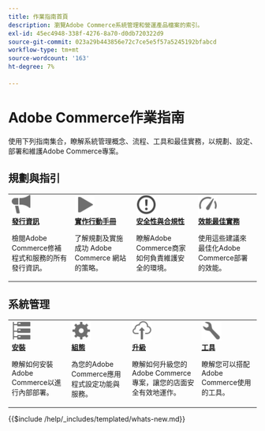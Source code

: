 ```yaml
---
title: 作業指南首頁
description: 瀏覽Adobe Commerce系統管理和營運產品檔案的索引。
exl-id: 45ec4948-338f-4276-8a70-d0db720322d9
source-git-commit: 023a29b443856e72c7ce5e5f57a5245192bfabcd
workflow-type: tm+mt
source-wordcount: '163'
ht-degree: 7%

---
```



# Adobe Commerce作業指南

使用下列指南集合，瞭解系統管理概念、流程、工具和最佳實務，以規劃、設定、部署和維護Adobe Commerce專案。

## 規劃與指引

<table>
<tr>
  <td valign="top">
    <a href="../release/release-notes/overview.md">
      <img alt="發行資訊" src="../assets/icons/promote.svg" width="40"/>
    </a>
    <div>
      <a href="../release/release-notes/overview.md"><strong>發行資訊</strong></a>
      <p>檢閱Adobe Commerce修補程式和服務的所有發行資訊。</p>
    </div>
  </td>
    <td valign="top">
    <a href="../implementation-playbook/overview.md">
      <img alt="實施" src="../assets/icons/play.svg" width="40"/>
    </a>
    <div>
      <a href="../implementation-playbook/overview.md"><strong>實作行動手冊</strong></a>
      <p>了解規劃及實施成功 Adobe Commerce 網站的策略。</p>
    </div>
  </td>
  <td valign="top">
    <a href="../security-and-compliance/overview.md">
       <img alt="企業" src="../assets/icons/alert-circle.svg" width="40"/>
    </a>
    <div>
      <a href="../security-and-compliance/overview.md"><strong>安全性與合規性</strong></a>
      <p>瞭解Adobe Commerce商家如何負責維護安全的環境。</p>
    </div>
  </td>
    <td valign="top">
    <a href="../performance/overview.md">
       <img alt="效能" src="../assets/icons/gauge.svg" width="40"/>
    </a>
    <div>
      <a href="../performance/overview.md"><strong>效能最佳實務</strong></a>
      <p>使用這些建議來最佳化Adobe Commerce部署的效能。</p>
    </div>
  </td>
</tr>
</table>

## 系統管理

<table>
<tr>
  <td valign="top">
    <a href="../installation/overview.md">
      <img alt="安裝（內部部署）" src="../assets/icons/servers.svg" width="40"/>
    </a>
    <div>
      <a href="../installation/overview.md"><strong>安裝</strong></a>
      <p>瞭解如何安裝Adobe Commerce以進行內部部署。</p>
    </div>
  </td>
  <td valign="top">
    <a href="../configuration/overview.md">
      <img alt="設定" src="../assets/icons/settings.svg" width="40"/>
    </a>
    <div>
      <a href="../configuration/overview.md"><strong>組態</strong></a>
      <p>為您的Adobe Commerce應用程式設定功能與服務。</p>
    </div>
  </td>
  <td valign="top">
    <a href="../upgrade/overview.md">
      <img alt="升級" src="../assets/icons/upload-cloud.svg" width="40"/>
    </a>
    <div>
      <a href="../upgrade/overview.md"><strong>升級</strong></a>
      <p>瞭解如何升級您的Adobe Commerce專案，讓您的店面安全有效地運作。</p>
    </div>
  </td>
  <td valign="top">
    <a href="../tools/overview.md">
       <img alt="工具" src="../assets/icons/wrench.svg" width="40"/>
    </a>
    <div>
      <a href="../tools/overview.md"><strong>工具</strong></a>
      <p>瞭解您可以搭配Adobe Commerce使用的工具。</p>
    </div>
  </td>
</tr>
</table>

{{$include /help/_includes/templated/whats-new.md}}

<!-- Last updated from includes: 2025-09-02 02:22:42 -->
